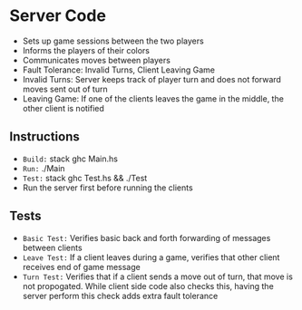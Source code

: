 # Server Code

 - Sets up game sessions between the two players
 - Informs the players of their colors
 - Communicates moves between players
 - Fault Tolerance: Invalid Turns, Client Leaving Game
 - Invalid Turns: Server keeps track of player turn and does not forward moves sent out of turn
 - Leaving Game: If one of the clients leaves the game in the middle, the other client is notified

## Instructions

 - `Build:` stack ghc Main.hs
 - `Run:` ./Main
 - `Test:` stack ghc Test.hs && ./Test
 - Run the server first before running the clients

## Tests

 - `Basic Test:` Verifies basic back and forth forwarding of messages between clients
 - `Leave Test:` If a client leaves during a game, verifies that other client receives end of game message
 - `Turn Test:` Verifies that if a client sends a move out of turn, that move is not propogated. While client side code also checks this, having the server perform this check adds extra fault tolerance 
